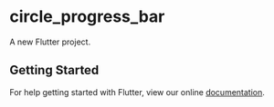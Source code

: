 # circle_progress_bar

A new Flutter project.

## Getting Started

For help getting started with Flutter, view our online
[documentation](https://flutter.io/).
